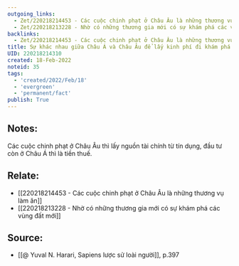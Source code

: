 ```yaml
---
outgoing_links:
  - Zet/220218214453 - Các cuộc chinh phạt ở Châu Âu là những thương vụ làm ăn
  - Zet/220218213228 - Nhờ có những thương gia mới có sự khám phá các vùng đất mới
backlinks:
  - Zet/220218214453 - Các cuộc chinh phạt ở Châu Âu là những thương vụ làm ăn
title: Sự khác nhau giữa Châu Á và Châu Âu để lấy kinh phí đi khám phá thế giới
UID: 220218214310
created: 18-Feb-2022
noteid: 35
tags:
  - 'created/2022/Feb/18'
  - 'evergreen'
  - 'permanent/fact'
publish: True
---
```

## Notes:
Các cuộc chinh phạt ở Châu Âu thì lấy nguồn tài chính từ tín dụng, đầu tư còn ở Châu Á thì là tiền thuế.

## Relate:
- [[220218214453 - Các cuộc chinh phạt ở Châu Âu là những thương vụ làm ăn]]
- [[220218213228 - Nhờ có những thương gia mới có sự khám phá các vùng đất mới]]

## Source:
- [[@ Yuval N. Harari, Sapiens lược sử loài người]], p.397


